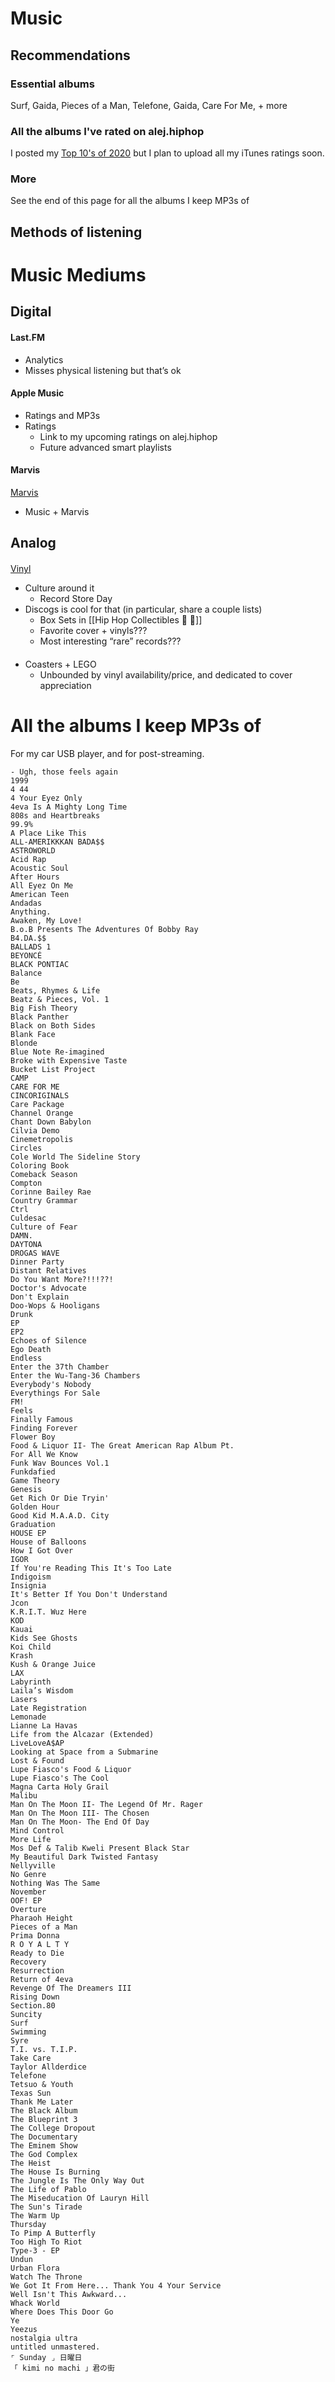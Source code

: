 # Music


## Recommendations


### Essential albums

Surf, Gaida, Pieces of a Man, Telefone, Gaida, Care For Me, + more


### All the albums I've rated on alej.hiphop

I posted my [Top 10's of 2020](http://www.alej.hiphop/2021/01/01/2020-top-10s/) but I plan to upload all my iTunes ratings soon.

### More

See the end of this page for all the albums I keep MP3s of


## Methods of listening


# Music Mediums


## Digital

#### Last.FM

* Analytics
* Misses physical listening but that’s ok

#### Apple Music

* Ratings and MP3s 
* Ratings
	* Link to my upcoming ratings on alej.hiphop
	* Future advanced smart playlists


#### Marvis

[Marvis](marvis.md)

* Music + Marvis



## Analog

####

[Vinyl](vinyl.md)


* Culture around it
	* Record Store Day
* Discogs is cool for that (in particular, share a couple lists)
	* Box Sets in [[Hip Hop Collectibles 💽 🔗]]
	* Favorite cover + vinyls???
	* Most interesting “rare” records???

####

* Coasters + LEGO
	* Unbounded by vinyl availability/price, and dedicated to cover appreciation




# All the albums I keep MP3s of

For my car USB player, and for post-streaming.

	- Ugh, those feels again
	1999
	4 44
	4 Your Eyez Only
	4eva Is A Mighty Long Time
	808s and Heartbreaks
	99.9%
	A Place Like This
	ALL-AMERIKKKAN BADA$$
	ASTROWORLD
	Acid Rap
	Acoustic Soul
	After Hours
	All Eyez On Me
	American Teen
	Andadas
	Anything.
	Awaken, My Love!
	B.o.B Presents The Adventures Of Bobby Ray
	B4.DA.$$
	BALLADS 1
	BEYONCÉ
	BLACK PONTIAC
	Balance
	Be
	Beats, Rhymes & Life
	Beatz & Pieces, Vol. 1
	Big Fish Theory
	Black Panther
	Black on Both Sides
	Blank Face
	Blonde
	Blue Note Re-imagined
	Broke with Expensive Taste
	Bucket List Project
	CAMP
	CARE FOR ME
	CINCORIGINALS
	Care Package
	Channel Orange
	Chant Down Babylon
	Cilvia Demo
	Cinemetropolis
	Circles
	Cole World The Sideline Story
	Coloring Book
	Comeback Season
	Compton
	Corinne Bailey Rae
	Country Grammar
	Ctrl
	Culdesac
	Culture of Fear
	DAMN.
	DAYTONA
	DROGAS WAVE
	Dinner Party
	Distant Relatives
	Do You Want More?!!!??!
	Doctor's Advocate
	Don't Explain
	Doo-Wops & Hooligans
	Drunk
	EP
	EP2
	Echoes of Silence
	Ego Death
	Endless
	Enter the 37th Chamber
	Enter the Wu-Tang-36 Chambers
	Everybody's Nobody
	Everythings For Sale
	FM!
	Feels
	Finally Famous
	Finding Forever
	Flower Boy
	Food & Liquor II- The Great American Rap Album Pt.
	For All We Know
	Funk Wav Bounces Vol.1
	Funkdafied
	Game Theory
	Genesis
	Get Rich Or Die Tryin'
	Golden Hour
	Good Kid M.A.A.D. City
	Graduation
	HOUSE EP
	House of Balloons
	How I Got Over
	IGOR
	If You're Reading This It's Too Late
	Indigoism
	Insignia
	It's Better If You Don't Understand
	Jcon
	K.R.I.T. Wuz Here
	KOD
	Kauai
	Kids See Ghosts
	Koi Child
	Krash
	Kush & Orange Juice
	LAX
	Labyrinth
	Laila’s Wisdom
	Lasers
	Late Registration
	Lemonade
	Lianne La Havas
	Life from the Alcazar (Extended)
	LiveLoveA$AP
	Looking at Space from a Submarine
	Lost & Found
	Lupe Fiasco's Food & Liquor
	Lupe Fiasco's The Cool
	Magna Carta Holy Grail
	Malibu
	Man On The Moon II- The Legend Of Mr. Rager
	Man On The Moon III- The Chosen
	Man On The Moon- The End Of Day
	Mind Control
	More Life
	Mos Def & Talib Kweli Present Black Star
	My Beautiful Dark Twisted Fantasy
	Nellyville
	No Genre
	Nothing Was The Same
	November
	OOF! EP
	Overture
	Pharaoh Height
	Pieces of a Man
	Prima Donna
	R O Y A L T Y
	Ready to Die
	Recovery
	Resurrection
	Return of 4eva
	Revenge Of The Dreamers III
	Rising Down
	Section.80
	Suncity
	Surf
	Swimming
	Syre
	T.I. vs. T.I.P.
	Take Care
	Taylor Allderdice
	Telefone
	Tetsuo & Youth
	Texas Sun
	Thank Me Later
	The Black Album
	The Blueprint 3
	The College Dropout
	The Documentary
	The Eminem Show
	The God Complex
	The Heist
	The House Is Burning
	The Jungle Is The Only Way Out
	The Life of Pablo
	The Miseducation Of Lauryn Hill
	The Sun's Tirade
	The Warm Up
	Thursday
	To Pimp A Butterfly
	Too High To Riot
	Type-3 - EP
	Undun
	Urban Flora
	Watch The Throne
	We Got It From Here... Thank You 4 Your Service
	Well Isn't This Awkward...
	Whack World
	Where Does This Door Go
	Ye
	Yeezus
	nostalgia ultra
	untitled unmastered.
	⌜ Sunday ⌟ 日曜日
	「 kimi no machi 」君の街



